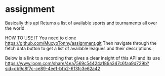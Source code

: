 # assignment

Basically this api Returns a list of available sports and tournaments all over the world.


HOW TO USE IT
You need to clone https://github.com/MucyoTonny/assignment.git 
Then navigate through the fetch data button to get a list of available leagues and their descriptions.

Below is a link to a recording that gives a clear insight of this API and its use 
https://www.loom.com/share/4ea7569c54424a189a347c6faa9d729b?sid=db9c8f7c-ce89-4ee1-bfb2-613fc3e62a42
